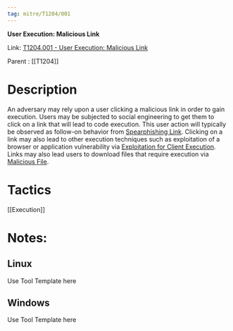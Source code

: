 ```yaml
---
tag: mitre/T1204/001
---
```


**User Execution: Malicious Link**

Link: [T1204.001 - User Execution: Malicious Link](https://attack.mitre.org/techniques/T1204/001)

Parent : [[T1204]]


# Description

An adversary may rely upon a user clicking a malicious link in order to gain execution. Users may be subjected to social engineering to get them to click on a link that will lead to code execution. This user action will typically be observed as follow-on behavior from [Spearphishing Link](https://attack.mitre.org/techniques/T1566/002). Clicking on a link may also lead to other execution techniques such as exploitation of a browser or application vulnerability via [Exploitation for Client Execution](https://attack.mitre.org/techniques/T1203). Links may also lead users to download files that require execution via [Malicious File](https://attack.mitre.org/techniques/T1204/002).

# Tactics


[[Execution]]


# Notes:

## Linux

Use Tool Template here

## Windows

Use Tool Template here